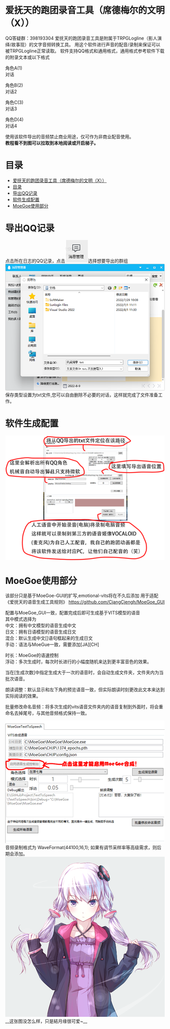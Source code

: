 # 爱抚天的跑团录音工具（席德梅尔的文明（X））
QQ答疑群：398193304
爱抚天的跑团录音工具是附属于TRPGLogline（影人演绎/故事现）的文字音频转换工具。
用这个软件进行声音的配音/录制来保证可以被TRPGLogline正常读取。
软件支持QQ格式和通用格式，通用格式参考软件下载的附录文本或以下格式

角色A(1)   
对话  

角色B(2)   
对话2   

角色C(3)   
对话3

角色D(4)   
对话4   


使用该软件导出的音频禁止商业用途，仅可作为非商业配音使用。   
__教程看不到图可以拉取到本地阅读或开启梯子。__


# 目录
- [爱抚天的跑团录音工具（席德梅尔的文明（X））](#爱抚天的跑团录音工具席德梅尔的文明x)
- [目录](#目录)
- [导出QQ记录](#导出qq记录)
- [软件生成配置](#软件生成配置)
- [MoeGoe使用部分](#moegoe使用部分)
# 导出QQ记录
点击所在日志的QQ记录，点击![消息管理](docs/1.png)选择想要导出的群组![消息导出](docs/2.png)   
保存类型设置为txt文件,您可以自由删除不必要的对话，这样就完成了文件准备工作。
# 软件生成配置
<img src="docs/3.png">

# MoeGoe使用部分
该部分只是基于MoeGoe-GUI的扩写,emotional-vits将在不久后添加
用于适配《爱抚天的语音生成工具规则》
https://github.com/CjangCjengh/MoeGoe_GUI

配置与MoeGoe_GUI一致，配置完成后即可生成基于VITS模型的语音   
其中模式选择为   
中文：拥有中文模型的语音生成中文   
日文：拥有日语模型的语音生成日文   
混合：默认生成中文[]语句框起来的生成日文   
手动：语法与MoeGue一致，需要添加[JA][CH]   

时长：MoeGoe的语速控制   
浮动：多次生成时，每次时长进行的小幅度随机来达到更丰富音色的效果。

当在[生成次数]中指定生成大于一次的语音时，会自动生成文件夹，文件夹内为当批次语音。

朗读调整：默认显示和左下角的预览语音一致，但实际朗读时刻更改此文本来达到实际阅读的效果。

批量修改命名音频：将多次生成的vits语音文件夹内的语音复制到外面时，将会重命名去掉尾号，与其他音频格式保持一致。

<img src="docs/Moegoe 部分的P图.png">
音频录制格式为  WaveFormat(44100,16,1);
如果有调节采样率等高级需求，则后期会添加。
<img src="docs/結月缘12_8.png">
__这张图没怎么样，只是結月缘很可爱~__
